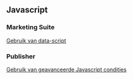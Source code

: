 ## Javascript

### Marketing Suite
[Gebruik van data-script](./data-object-template)

### Publisher
[Gebruik van geavanceerde Javascript condities](./advanced-javascript-conditions)
